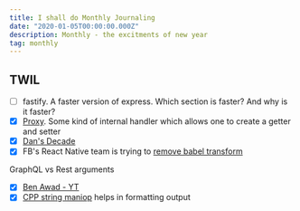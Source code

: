 ```yaml
---
title: I shall do Monthly Journaling
date: "2020-01-05T00:00:00.000Z"
description: Monthly - the excitments of new year
tag: monthly
---
```


## TWIL

- [ ] fastify. A faster version of express. Which section is faster? And why is it faster?
- [x] [Proxy](https://developer.mozilla.org/en-US/docs/Web/JavaScript/Reference/Global_Objects/Proxy). Some kind of internal handler which allows one to create a getter and setter
- [x] [Dan's Decade](https://overreacted.io/my-decade-in-review/)
- [x] FB's React Native team is trying to [remove babel transform](https://twitter.com/cpojer/status/1218189812533993473?s=200)

GraphQL vs Rest arguments
- [x] [Ben Awad - YT](https://www.youtube.com/watch?v=AYZOHt6kz6Y)
- [x] [CPP string maniop](https://en.cppreference.com/w/cpp/io/manip) helps in formatting output